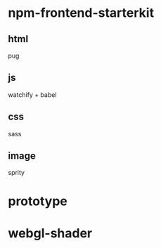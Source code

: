# npm-frontend-starterkit

## html
pug

## js
watchify + babel

## css
sass

## image
sprity
# prototype
# webgl-shader
